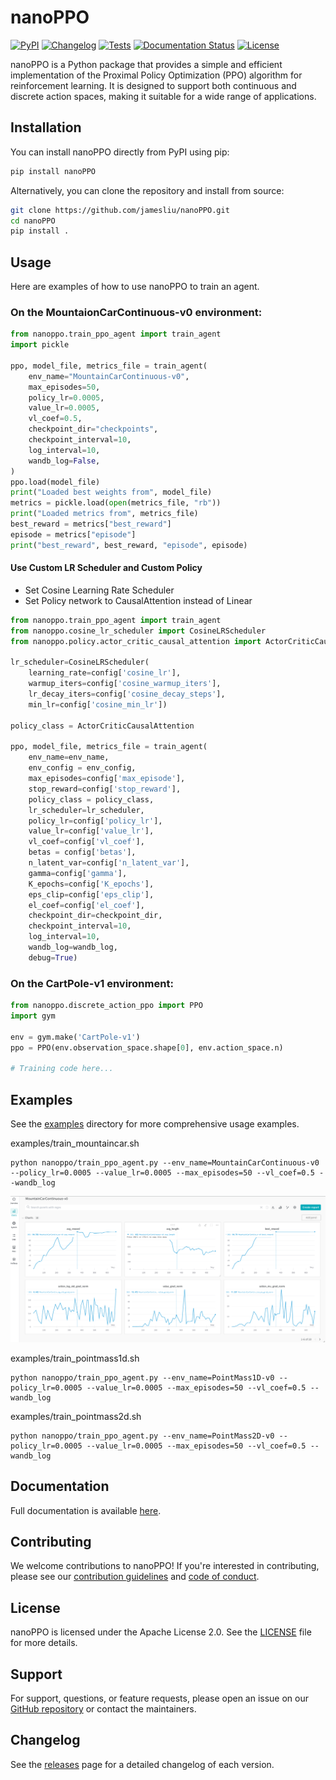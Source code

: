 # nanoPPO

[![PyPI](https://img.shields.io/pypi/v/nanoPPO.svg)](https://pypi.org/project/nanoPPO/)
[![Changelog](https://img.shields.io/github/v/release/jamesliu/nanoPPO?include_prereleases&label=changelog)](https://github.com/jamesliu/nanoPPO/releases)
[![Tests](https://github.com/jamesliu/nanoPPO/workflows/Test/badge.svg)](https://github.com/jamesliu/nanoPPO/actions?query=workflow%3ATest)
[![Documentation Status](https://readthedocs.org/projects/nanoPPO/badge/?version=stable)](http://nanoPPO.readthedocs.org/en/stable/?badge=stable)
[![License](https://img.shields.io/badge/license-Apache%202.0-blue.svg)](https://github.com/jamesliu/nanoPPO/blob/main/LICENSE)

nanoPPO is a Python package that provides a simple and efficient implementation of the Proximal Policy Optimization (PPO) algorithm for reinforcement learning. It is designed to support both continuous and discrete action spaces, making it suitable for a wide range of applications.

## Installation

You can install nanoPPO directly from PyPI using pip:

```bash
pip install nanoPPO
```

Alternatively, you can clone the repository and install from source:

```bash
git clone https://github.com/jamesliu/nanoPPO.git
cd nanoPPO
pip install .
```

## Usage

Here are examples of how to use nanoPPO to train an agent.

### On the MountaionCarContinuous-v0 environment:

```python
from nanoppo.train_ppo_agent import train_agent
import pickle

ppo, model_file, metrics_file = train_agent(
    env_name="MountainCarContinuous-v0",
    max_episodes=50,
    policy_lr=0.0005,
    value_lr=0.0005,
    vl_coef=0.5,
    checkpoint_dir="checkpoints",
    checkpoint_interval=10,
    log_interval=10,
    wandb_log=False,
)
ppo.load(model_file)
print("Loaded best weights from", model_file)
metrics = pickle.load(open(metrics_file, "rb"))
print("Loaded metrics from", metrics_file)
best_reward = metrics["best_reward"]
episode = metrics["episode"]
print("best_reward", best_reward, "episode", episode)
```

#### Use Custom LR Scheduler and Custom Policy

* Set Cosine Learning Rate Scheduler
* Set Policy network to CausalAttention instead of Linear

```python
from nanoppo.train_ppo_agent import train_agent
from nanoppo.cosine_lr_scheduler import CosineLRScheduler
from nanoppo.policy.actor_critic_causal_attention import ActorCriticCausalAttention

lr_scheduler=CosineLRScheduler(
    learning_rate=config['cosine_lr'], 
    warmup_iters=config['cosine_warmup_iters'], 
    lr_decay_iters=config['cosine_decay_steps'], 
    min_lr=config['cosine_min_lr'])

policy_class = ActorCriticCausalAttention

ppo, model_file, metrics_file = train_agent(
    env_name=env_name,
    env_config = env_config, 
    max_episodes=config['max_episode'],
    stop_reward=config['stop_reward'],
    policy_class = policy_class,
    lr_scheduler=lr_scheduler,
    policy_lr=config['policy_lr'],
    value_lr=config['value_lr'],
    vl_coef=config['vl_coef'],
    betas = config['betas'],
    n_latent_var=config['n_latent_var'],
    gamma=config['gamma'],
    K_epochs=config['K_epochs'],
    eps_clip=config['eps_clip'],
    el_coef=config['el_coef'],
    checkpoint_dir=checkpoint_dir,
    checkpoint_interval=10,
    log_interval=10,
    wandb_log=wandb_log,
    debug=True)
```

### On the CartPole-v1 environment:

```python
from nanoppo.discrete_action_ppo import PPO
import gym

env = gym.make('CartPole-v1')
ppo = PPO(env.observation_space.shape[0], env.action_space.n)

# Training code here...
```
## Examples
See the [examples](./examples) directory for more comprehensive usage examples.

examples/train_mountaincar.sh

```
python nanoppo/train_ppo_agent.py --env_name=MountainCarContinuous-v0 --policy_lr=0.0005 --value_lr=0.0005 --max_episodes=50 --vl_coef=0.5 --wandb_log
```
![mountaincar](assets/MountainCarContinuous-v0.png)

examples/train_pointmass1d.sh

```
python nanoppo/train_ppo_agent.py --env_name=PointMass1D-v0 --policy_lr=0.0005 --value_lr=0.0005 --max_episodes=50 --vl_coef=0.5 --wandb_log
```

examples/train_pointmass2d.sh

```
python nanoppo/train_ppo_agent.py --env_name=PointMass2D-v0 --policy_lr=0.0005 --value_lr=0.0005 --max_episodes=50 --vl_coef=0.5 --wandb_log
```

## Documentation

Full documentation is available [here](https://nanoppo.readthedocs.io/en/latest/).

## Contributing

We welcome contributions to nanoPPO! If you're interested in contributing, please see our [contribution guidelines](./CONTRIBUTING.md) and [code of conduct](./CODE_OF_CONDUCT.md).

## License

nanoPPO is licensed under the Apache License 2.0. See the [LICENSE](./LICENSE) file for more details.

## Support

For support, questions, or feature requests, please open an issue on our [GitHub repository](https://github.com/jamesliu/nanoPPO/issues) or contact the maintainers.

## Changelog

See the [releases](https://github.com/jamesliu/nanoPPO/releases) page for a detailed changelog of each version.


